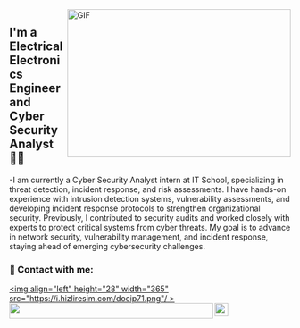 <img align="right" alt="GIF" src="https://github.com/abhisheknaiidu/abhisheknaiidu/blob/master/code.gif?raw=true" width="400" height="265" />


## I'm a Electrical Electronics Engineer and Cyber Security Analyst 👨‍🎓
-I am currently a Cyber Security Analyst intern at IT School, specializing in threat detection, incident response, and risk assessments. I have hands-on experience with intrusion detection systems, vulnerability assessments, and developing incident response protocols to strengthen organizational security. Previously, I contributed to security audits and worked closely with experts to protect critical systems from cyber threats. My goal is to advance in network security, vulnerability management, and incident response, staying ahead of emerging cybersecurity challenges.





### 📩 Contact with me: 

[<img align="left" height="28" width="365" src="https://i.hizliresim.com/docip71.png"/  >][linkedin]
[<img align="left" height="28" width="365" src="https://i.hizliresim.com/mvocbph.png"  />][instagram]
[<img align="left" height="24" width="24" src="https://cdn-icons-png.flaticon.com/512/281/281752.png" />][gmail]




<br />

[instagram]: https://www.instagram.com/06aras   
[linkedin]: https://www.linkedin.com/in/muhammet-furkan-aras-97732324a/
[gmail]: mailto:furkanaras062@gmail.com
<br />




